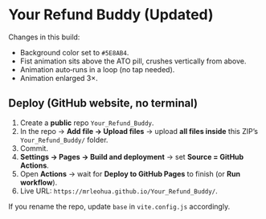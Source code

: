 # Your Refund Buddy (Updated)

Changes in this build:
- Background color set to `#5E8AB4`.
- Fist animation sits above the ATO pill, crushes vertically from above.
- Animation auto‑runs in a loop (no tap needed).
- Animation enlarged 3×.

## Deploy (GitHub website, no terminal)
1. Create a **public** repo `Your_Refund_Buddy`.
2. In the repo → **Add file → Upload files** → upload **all files inside** this ZIP’s `Your_Refund_Buddy/` folder.
3. Commit.
4. **Settings → Pages → Build and deployment** → set **Source = GitHub Actions**.
5. Open **Actions** → wait for **Deploy to GitHub Pages** to finish (or **Run workflow**).
6. Live URL: `https://mrleohua.github.io/Your_Refund_Buddy/`.

If you rename the repo, update `base` in `vite.config.js` accordingly.
